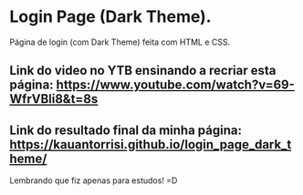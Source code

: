 # Login Page (Dark Theme).
Página de login (com Dark Theme) feita com HTML e CSS.

## Link do video no YTB ensinando a recriar esta página: https://www.youtube.com/watch?v=69-WfrVBli8&t=8s
## Link do resultado final da minha página: https://kauantorrisi.github.io/login_page_dark_theme/

Lembrando que fiz apenas para estudos! =D
